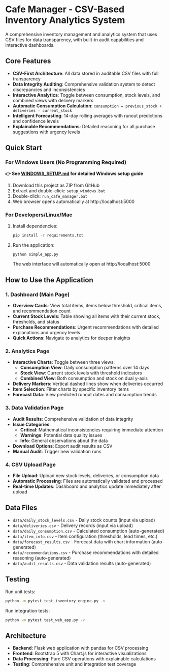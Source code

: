 # Cafe Manager - CSV-Based Inventory Analytics System

A comprehensive inventory management and analytics system that uses CSV files for data transparency, with built-in audit capabilities and interactive dashboards.

## Core Features

- **CSV-First Architecture**: All data stored in auditable CSV files with full transparency
- **Data Integrity Auditing**: Comprehensive validation system to detect discrepancies and inconsistencies
- **Interactive Analytics**: Toggle between consumption, stock levels, and combined views with delivery markers
- **Automatic Consumption Calculation**: `consumption = previous_stock + deliveries - current_stock`
- **Intelligent Forecasting**: 14-day rolling averages with runout predictions and confidence levels
- **Explainable Recommendations**: Detailed reasoning for all purchase suggestions with urgency levels

## Quick Start

### For Windows Users (No Programming Required)
**👉 See [WINDOWS_SETUP.md](WINDOWS_SETUP.md) for detailed Windows setup guide**

1. Download this project as ZIP from GitHub
2. Extract and double-click: `setup_windows.bat` 
3. Double-click: `run_cafe_manager.bat`
4. Web browser opens automatically at http://localhost:5000

### For Developers/Linux/Mac
1. Install dependencies:
   ```bash
   pip install -r requirements.txt
   ```

2. Run the application:
   ```bash
   python simple_app.py
   ```
   
   The web interface will automatically open at http://localhost:5000

## How to Use the Application

### 1. Dashboard (Main Page)
- **Overview Cards**: View total items, items below threshold, critical items, and recommendation count
- **Current Stock Levels**: Table showing all items with their current stock, thresholds, and status
- **Purchase Recommendations**: Urgent recommendations with detailed explanations and urgency levels
- **Quick Actions**: Navigate to analytics for deeper insights

### 2. Analytics Page
- **Interactive Charts**: Toggle between three views:
  - **Consumption View**: Daily consumption patterns over 14 days
  - **Stock View**: Current stock levels with threshold indicators  
  - **Combined View**: Both consumption and stock on dual y-axis
- **Delivery Markers**: Vertical dashed lines show when deliveries occurred
- **Item Selection**: Filter charts by specific inventory items
- **Forecast Data**: View predicted runout dates and consumption trends

### 3. Data Validation Page
- **Audit Results**: Comprehensive validation of data integrity
- **Issue Categories**: 
  - **Critical**: Mathematical inconsistencies requiring immediate attention
  - **Warnings**: Potential data quality issues
  - **Info**: General observations about the data
- **Download Options**: Export audit results as CSV
- **Manual Audit**: Trigger new validation runs

### 4. CSV Upload Page
- **File Upload**: Upload new stock levels, deliveries, or consumption data
- **Automatic Processing**: Files are automatically validated and processed
- **Real-time Updates**: Dashboard and analytics update immediately after upload

## Data Files

- `data/daily_stock_levels.csv` - Daily stock counts (input via upload)
- `data/deliveries.csv` - Delivery records (input via upload)
- `data/daily_consumption.csv` - Calculated consumption (auto-generated)
- `data/item_info.csv` - Item configuration (thresholds, lead times, etc.)
- `data/forecast_results.csv` - Forecast data with chart information (auto-generated)
- `data/recommendations.csv` - Purchase recommendations with detailed reasoning (auto-generated)
- `data/audit_results.csv` - Data validation results (auto-generated)

## Testing

Run unit tests:
```bash
python -m pytest test_inventory_engine.py -v
```

Run integration tests:
```bash
python -m pytest test_web_app.py -v
```

## Architecture

- **Backend**: Flask web application with pandas for CSV processing
- **Frontend**: Bootstrap 5 with Chart.js for interactive visualizations
- **Data Processing**: Pure CSV operations with explainable calculations
- **Testing**: Comprehensive unit and integration test coverage
